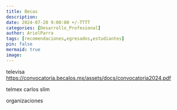```yaml
---
title: Becas 
description: 
date: 2024-07-20 9:00:00 +/-TTTT
categories: [Desarrollo_Profesional]
author: ArielParra 
tags: [recomendaciones,egresados,estudiantes]
pin: false
mermaid: true
image:
---
```


televisa
https://convocatoria.becalos.mx/assets/docs/convocatoria2024.pdf


telmex
carlos slim

organizaciones


